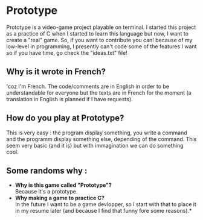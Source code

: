 Prototype
=======

Prototype is a video-game project playable on terminal. I started this project as a practice of C when I started to learn this language but now, I want to create a "real" game. So, if you want to contribute you can! because of my low-level in programming, I presently can't code some of the features I want so if you have time, go check the "ideas.txt" file!

Why is it wrote in French?
-----------
'coz I'm French. The code/comments are in English in order to be understandable for everyone but the texts are in French for the moment (a translation in English is planned if I have requests).

How do you play at Prototype?
-----------
This is very easy : the program display something, you write a command and the programm display something else, depending of the command. This seem very basic (and it is) but with immagination we can do something cool.

Some randoms why :
-----------
- **Why is this game called "Prototype"?**<br>
Because it's a prototype.
- **Why making a game to practice C?**<br>
In the future I want to be a game devlopper, so I start with that to place it in my resume later (and because I find that funny fore some reasons).*
